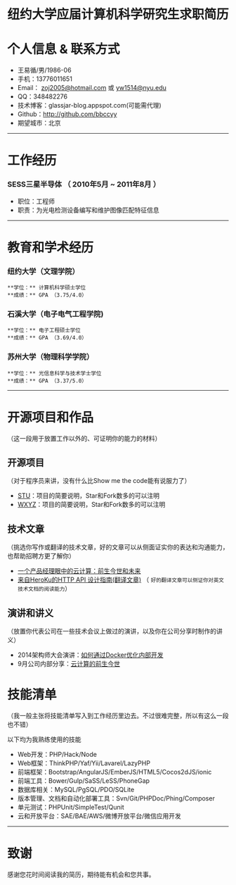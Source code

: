 
纽约大学应届计算机科学研究生求职简历
===

# 个人信息 & 联系方式

- 王易循/男/1986-06
- 手机：13776011651
- Email： zoj2005@hotmail.com 或 yw1514@nyu.edu
- QQ：348482276
- 技术博客：glassjar-blog.appspot.com(可能需代理)
- Github：http://github.com/bbccyy
- 期望城市：北京



---

# 工作经历

### SESS三星半导体 （ 2010年5月 ~ 2011年8月 ）

- 职位：工程师
- 职责：为光电检测设备编写和维护图像匹配特征信息


---

# 教育和学术经历

### 纽约大学（文理学院）
	**学位：** 计算机科学硕士学位
	**成绩：** GPA （3.75/4.0）

### 石溪大学（电子电气工程学院)
	**学位：** 电子工程硕士学位
	**成绩：** GPA （3.69/4.0）

### 苏州大学（物理科学学院）
	**学位：** 光信息科学与技术学士学位
	**成绩：** GPA （3.37/5.0）

---

# 开源项目和作品
（这一段用于放置工作以外的、可证明你的能力的材料）

## 开源项目
（对于程序员来讲，没有什么比Show me the code能有说服力了）

 - [STU](http://github.com/yourname/projectname)：项目的简要说明，Star和Fork数多的可以注明
 - [WXYZ](http://github.com/yourname/projectname)：项目的简要说明，Star和Fork数多的可以注明

## 技术文章
（挑选你写作或翻译的技术文章，好的文章可以从侧面证实你的表达和沟通能力，也帮助招聘方更了解你）

- [一个产品经理眼中的云计算：前生今世和未来](http://get.jobdeer.com/706.get)
- [来自HeroKu的HTTP API 设计指南(翻译文章)](http://get.jobdeer.com/343.get) （ ```好的翻译文章可以侧证你对英文技术文档的阅读能力```）

## 演讲和讲义
（放置你代表公司在一些技术会议上做过的演讲，以及你在公司分享时制作的讲义）

  - 2014架构师大会演讲：[如何通过Docker优化内部开发](http://jobdeer.com)
 - 9月公司内部分享：[云计算的前生今世](http://jobdeer.com)

# 技能清单
（我一般主张将技能清单写入到工作经历里边去。不过很难完整，所以有这么一段也不错）

以下均为我熟练使用的技能

- Web开发：PHP/Hack/Node
- Web框架：ThinkPHP/Yaf/Yii/Lavarel/LazyPHP
- 前端框架：Bootstrap/AngularJS/EmberJS/HTML5/Cocos2dJS/ionic
- 前端工具：Bower/Gulp/SaSS/LeSS/PhoneGap
- 数据库相关：MySQL/PgSQL/PDO/SQLite
- 版本管理、文档和自动化部署工具：Svn/Git/PHPDoc/Phing/Composer
- 单元测试：PHPUnit/SimpleTest/Qunit
- 云和开放平台：SAE/BAE/AWS/微博开放平台/微信应用开发

---

# 致谢
感谢您花时间阅读我的简历，期待能有机会和您共事。
